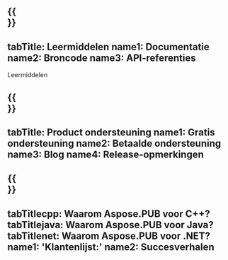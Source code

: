 ﻿---
translation: true
deploy: false
---

{{<section learningresources>}}
---
tabTitle: Leermiddelen
name1: Documentatie
name2: Broncode
name3: API-referenties
---

Leermiddelen

{{<section support>}}
---
tabTitle: Product ondersteuning
name1: Gratis ondersteuning
name2: Betaalde ondersteuning
name3: Blog
name4: Release-opmerkingen
---

{{<section why>}}
---
tabTitlecpp: Waarom Aspose.PUB voor C++?
tabTitlejava: Waarom Aspose.PUB voor Java?
tabTitlenet: Waarom Aspose.PUB voor .NET?
name1: 'Klantenlijst:'
name2: Succesverhalen
---
